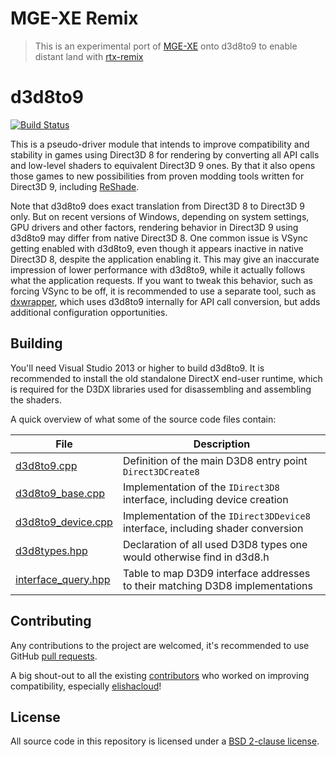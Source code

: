 # MGE-XE Remix

> This is an experimental port of [MGE-XE](https://github.com/Hrnchamd/MGE-XE) onto d3d8to9 to enable distant land with [rtx-remix](https://github.com/NVIDIAGameWorks/rtx-remix)

d3d8to9
=======

[![Build Status](https://ci.appveyor.com/api/projects/status/aqupdda60ixgenyd?svg=true)](https://ci.appveyor.com/project/crosire/d3d8to9)

This is a pseudo-driver module that intends to improve compatibility and stability in games using Direct3D 8 for rendering by converting all API calls and low-level shaders to equivalent Direct3D 9 ones. By that it also opens those games to new possibilities from proven modding tools written for Direct3D 9, including [ReShade](http://reshade.me).

Note that d3d8to9 does exact translation from Direct3D 8 to Direct3D 9 only. But on recent versions of Windows, depending on system settings, GPU drivers and other factors, rendering behavior in Direct3D 9 using d3d8to9 may differ from native Direct3D 8. One common issue is VSync getting enabled with d3d8to9, even though it appears inactive in native Direct3D 8, despite the application enabling it. This may give an inaccurate impression of lower performance with d3d8to9, while it actually follows what the application requests. If you want to tweak this behavior, such as forcing VSync to be off, it is recommended to use a separate tool, such as [dxwrapper](https://github.com/elishacloud/dxwrapper), which uses d3d8to9 internally for API call conversion, but adds additional configuration opportunities.

## Building

You'll need Visual Studio 2013 or higher to build d3d8to9. It is recommended to install the old standalone DirectX end-user runtime, which is required for the D3DX libraries used for disassembling and assembling the shaders.

A quick overview of what some of the source code files contain:

|File                                                      |Description                                                                      |
|----------------------------------------------------------|---------------------------------------------------------------------------------|
|[d3d8to9.cpp](source/d3d8to9.cpp)                         | Definition of the main D3D8 entry point `Direct3DCreate8`                       |
|[d3d8to9_base.cpp](source/d3d8to9_base.cpp)               | Implementation of the `IDirect3D8` interface, including device creation         |
|[d3d8to9_device.cpp](source/d3d8to9_device.cpp)           | Implementation of the `IDirect3DDevice8` interface, including shader conversion |
|[d3d8types.hpp](source/d3d8types.hpp)                     | Declaration of all used D3D8 types one would otherwise find in d3d8.h           |
|[interface_query.hpp](source/interface_query.hpp)         | Table to map D3D9 interface addresses to their matching D3D8 implementations    |

## Contributing

Any contributions to the project are welcomed, it's recommended to use GitHub [pull requests](https://help.github.com/articles/using-pull-requests/).

A big shout-out to all the existing [contributors](https://github.com/crosire/d3d8to9/graphs/contributors) who worked on improving compatibility, especially [elishacloud](https://github.com/elishacloud)!

## License

All source code in this repository is licensed under a [BSD 2-clause license](LICENSE.md).
